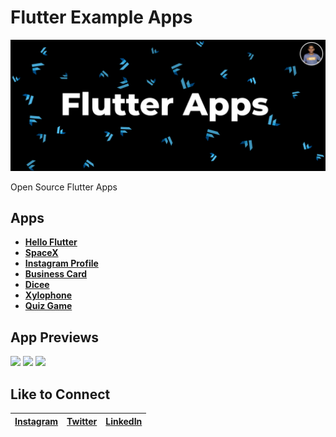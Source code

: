 # Flutter Example Apps
<p align="center">
<img src="AppPreviews/FlutterAppsBanner.png">
</p>
Open Source Flutter Apps

## Apps

- **[Hello Flutter](https://github.com/irangareddy/FlutterExampleApps/tree/master/HelloFlutter)**
- **[SpaceX](https://github.com/irangareddy/FlutterExampleApps/tree/master/SpaceX)**
- **[Instagram Profile](https://github.com/irangareddy/FlutterExampleApps/tree/master/MyProfile)**
- **[Business Card](https://github.com/irangareddy/FlutterExampleApps/tree/master/BusinessCard)**
- **[Dicee](https://github.com/irangareddy/FlutterExampleApps/tree/master/Dicee)**
- **[Xylophone](https://github.com/irangareddy/FlutterExampleApps/tree/master/Xylophone)**
- **[Quiz Game](https://github.com/irangareddy/FlutterExampleApps/tree/master/Quiz)**


## App Previews

<p align="left">
<img src="AppPreviews/DiceeApp.gif" width="250">
<img src="AppPreviews/XylophoneApp.gif" width="250">
<img src="AppPreviews/QuizApp.gif" width="250">
</p>


## Like to Connect

[Instagram](https://www.instagram.com/irangareddy/) | [Twitter](https://twitter.com/irangareddy) | [LinkedIn](https://www.linkedin.com/feed/) |
------------ | ------------- | ---------------|





